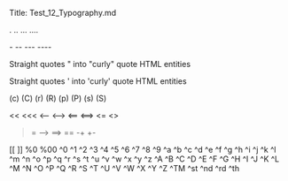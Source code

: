 ﻿Title: Test_12_Typography.md

. .. ... ....

\- -- --- ----

Straight quotes \" into "curly" quote HTML entities

Straight quotes \' into 'curly' quote HTML entities

(c)
(C)
(r)
(R)
(p)
(P)
(s)
(S)

<<
<<<
<--
<-->
<==
<==>
<=
<>
>>
>>>
>=
-->
==>
==
-+
+-

[[
]]
%0
%00
^0
^1
^2
^3
^4
^5
^6
^7
^8
^9
^a
^b
^c
^d
^e
^f
^g
^h
^i
^j
^k
^l
^m
^n
^o
^p
^q
^r
^s
^t
^u
^v
^w
^x
^y
^z
^A
^B
^C
^D
^E
^F
^G
^H
^I
^J
^K
^L
^M
^N
^O
^P
^Q
^R
^S
^T
^U
^V
^W
^X
^Y
^Z
^TM
^st
^nd
^rd
^th